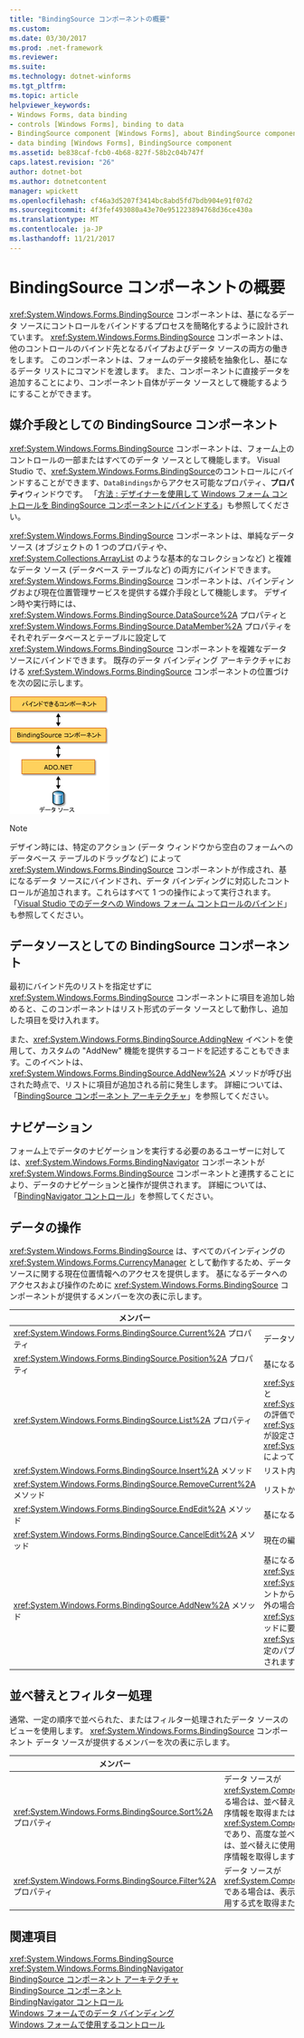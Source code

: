 ```yaml
---
title: "BindingSource コンポーネントの概要"
ms.custom: 
ms.date: 03/30/2017
ms.prod: .net-framework
ms.reviewer: 
ms.suite: 
ms.technology: dotnet-winforms
ms.tgt_pltfrm: 
ms.topic: article
helpviewer_keywords:
- Windows Forms, data binding
- controls [Windows Forms], binding to data
- BindingSource component [Windows Forms], about BindingSource component
- data binding [Windows Forms], BindingSource component
ms.assetid: be838caf-fcb0-4b68-827f-58b2c04b747f
caps.latest.revision: "26"
author: dotnet-bot
ms.author: dotnetcontent
manager: wpickett
ms.openlocfilehash: cf46a3d5207f3414bc8abd5fd7bdb904e91f07d2
ms.sourcegitcommit: 4f3fef493080a43e70e951223894768d36ce430a
ms.translationtype: MT
ms.contentlocale: ja-JP
ms.lasthandoff: 11/21/2017
---
```

# <a name="bindingsource-component-overview"></a>BindingSource コンポーネントの概要
<xref:System.Windows.Forms.BindingSource> コンポーネントは、基になるデータ ソースにコントロールをバインドするプロセスを簡略化するように設計されています。 <xref:System.Windows.Forms.BindingSource> コンポーネントは、他のコントロールのバインド先となるパイプおよびデータ ソースの両方の働きをします。 このコンポーネントは、フォームのデータ接続を抽象化し、基になるデータ リストにコマンドを渡します。 また、コンポーネントに直接データを追加することにより、コンポーネント自体がデータ ソースとして機能するようにすることができます。  
  
## <a name="bindingsource-component-as-an-intermediary"></a>媒介手段としての BindingSource コンポーネント  
 <xref:System.Windows.Forms.BindingSource> コンポーネントは、フォーム上のコントロールの一部またはすべてのデータ ソースとして機能します。 Visual Studio で、<xref:System.Windows.Forms.BindingSource>のコントロールにバインドすることができます、`DataBindings`からアクセス可能なプロパティ、**プロパティ**ウィンドウです。 「[方法 : デザイナーを使用して Windows フォーム コントロールを BindingSource コンポーネントにバインドする](../../../../docs/framework/winforms/controls/bind-wf-controls-with-the-bindingsource.md)」も参照してください。  
  
 <xref:System.Windows.Forms.BindingSource> コンポーネントは、単純なデータ ソース (オブジェクトの 1 つのプロパティや、<xref:System.Collections.ArrayList> のような基本的なコレクションなど) と複雑なデータ ソース (データベース テーブルなど) の両方にバインドできます。 <xref:System.Windows.Forms.BindingSource> コンポーネントは、バインディングおよび現在位置管理サービスを提供する媒介手段として機能します。 デザイン時や実行時には、<xref:System.Windows.Forms.BindingSource.DataSource%2A> プロパティと <xref:System.Windows.Forms.BindingSource.DataMember%2A> プロパティをそれぞれデータベースとテーブルに設定して <xref:System.Windows.Forms.BindingSource> コンポーネントを複雑なデータ ソースにバインドできます。 既存のデータ バインディング アーキテクチャにおける <xref:System.Windows.Forms.BindingSource> コンポーネントの位置づけを次の図に示します。  
  
 ![バインディング ソースとデータ バインディング アーキテクチャ](../../../../docs/framework/winforms/controls/media/net-bindsrcdatabindarch.gif "NET_BindSrcDataBindArch")  
  
> [!NOTE]
>  デザイン時には、特定のアクション (データ ウィンドウから空白のフォームへのデータベース テーブルのドラッグなど) によって <xref:System.Windows.Forms.BindingSource> コンポーネントが作成され、基になるデータ ソースにバインドされ、データ バインディングに対応したコントロールが追加されます。これらはすべて 1 つの操作によって実行されます。 「[Visual Studio でのデータへの Windows フォーム コントロールのバインド](/visualstudio/data-tools/bind-windows-forms-controls-to-data-in-visual-studio)」も参照してください。  
  
## <a name="bindingsource-component-as-a-data-source"></a>データソースとしての BindingSource コンポーネント  
 最初にバインド先のリストを指定せずに <xref:System.Windows.Forms.BindingSource> コンポーネントに項目を追加し始めると、このコンポーネントはリスト形式のデータ ソースとして動作し、追加した項目を受け入れます。  
  
 また、<xref:System.Windows.Forms.BindingSource.AddingNew> イベントを使用して、カスタムの "AddNew" 機能を提供するコードを記述することもできます。このイベントは、<xref:System.Windows.Forms.BindingSource.AddNew%2A> メソッドが呼び出された時点で、リストに項目が追加される前に発生します。 詳細については、「[BindingSource コンポーネント アーキテクチャ](../../../../docs/framework/winforms/controls/bindingsource-component-architecture.md)」を参照してください。  
  
## <a name="navigation"></a>ナビゲーション  
 フォーム上でデータのナビゲーションを実行する必要のあるユーザーに対しては、<xref:System.Windows.Forms.BindingNavigator> コンポーネントが <xref:System.Windows.Forms.BindingSource> コンポーネントと連携することにより、データのナビゲーションと操作が提供されます。 詳細については、「[BindingNavigator コントロール](../../../../docs/framework/winforms/controls/bindingnavigator-control-windows-forms.md)」を参照してください。  
  
## <a name="data-manipulation"></a>データの操作  
 <xref:System.Windows.Forms.BindingSource> は、すべてのバインディングの <xref:System.Windows.Forms.CurrencyManager> として動作するため、データ ソースに関する現在位置情報へのアクセスを提供します。 基になるデータへのアクセスおよび操作のために <xref:System.Windows.Forms.BindingSource> コンポーネントが提供するメンバーを次の表に示します。  
  
|メンバー|説明|  
|------------|-----------------|  
|<xref:System.Windows.Forms.BindingSource.Current%2A> プロパティ|データソースの現在の項目を取得します。|  
|<xref:System.Windows.Forms.BindingSource.Position%2A> プロパティ|基になるリストでの現在の位置を取得または設定します。|  
|<xref:System.Windows.Forms.BindingSource.List%2A> プロパティ|<xref:System.Windows.Forms.BindingSource.DataSource%2A> と <xref:System.Windows.Forms.BindingSource.DataMember%2A> の評価であるリストを取得します。 <xref:System.Windows.Forms.BindingSource.DataMember%2A> が設定されていないときは、<xref:System.Windows.Forms.BindingSource.DataSource%2A> によって指定されたリストを返します。|  
|<xref:System.Windows.Forms.BindingSource.Insert%2A> メソッド|リスト内の指定されたインデックス位置に項目を挿入します。|  
|<xref:System.Windows.Forms.BindingSource.RemoveCurrent%2A> メソッド|リストから現在の項目を削除します。|  
|<xref:System.Windows.Forms.BindingSource.EndEdit%2A> メソッド|基になるデータ ソースに保留中の変更を適用します。|  
|<xref:System.Windows.Forms.BindingSource.CancelEdit%2A> メソッド|現在の編集操作をキャンセルします。|  
|<xref:System.Windows.Forms.BindingSource.AddNew%2A> メソッド|基になるリストに新しい項目を追加します。 データ ソースが <xref:System.ComponentModel.IBindingList> を実装しており、<xref:System.Windows.Forms.BindingSource.AddingNew> イベントから項目が返された場合は、その項目を追加します。 それ以外の場合、リストの <xref:System.ComponentModel.IBindingList.AddNew%2A> メソッドに要求が渡されます。 基になるリストが <xref:System.ComponentModel.IBindingList> でない場合は、既定のパブリック コンストラクターを使用して項目が自動的に作成されます。|  
  
## <a name="sorting-and-filtering"></a>並べ替えとフィルター処理  
 通常、一定の順序で並べられた、またはフィルター処理されたデータ ソースのビューを使用します。 <xref:System.Windows.Forms.BindingSource> コンポーネント データ ソースが提供するメンバーを次の表に示します。  
  
|メンバー|説明|  
|------------|-----------------|  
|<xref:System.Windows.Forms.BindingSource.Sort%2A> プロパティ|データ ソースが <xref:System.ComponentModel.IBindingList> である場合は、並べ替えに使用する列名と並べ替え順序情報を取得または設定します。 データ ソースが <xref:System.ComponentModel.IBindingListView> であり、高度な並べ替えをサポートしている場合は、並べ替えに使用する複数の列名と並べ替え順序情報を取得します。|  
|<xref:System.Windows.Forms.BindingSource.Filter%2A> プロパティ|データ ソースが <xref:System.ComponentModel.IBindingListView> である場合は、表示する行のフィルター処理に使用する式を取得または設定します。|  
  
## <a name="see-also"></a>関連項目  
 <xref:System.Windows.Forms.BindingSource>  
 <xref:System.Windows.Forms.BindingNavigator>  
 [BindingSource コンポーネント アーキテクチャ](../../../../docs/framework/winforms/controls/bindingsource-component-architecture.md)  
 [BindingSource コンポーネント](../../../../docs/framework/winforms/controls/bindingsource-component.md)  
 [BindingNavigator コントロール](../../../../docs/framework/winforms/controls/bindingnavigator-control-windows-forms.md)  
 [Windows フォームでのデータ バインディング](../../../../docs/framework/winforms/windows-forms-data-binding.md)  
 [Windows フォームで使用するコントロール](../../../../docs/framework/winforms/controls/controls-to-use-on-windows-forms.md)
